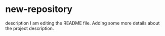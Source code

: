 # new-repository
description
I am editing the README file. Adding some more details about the project description.

